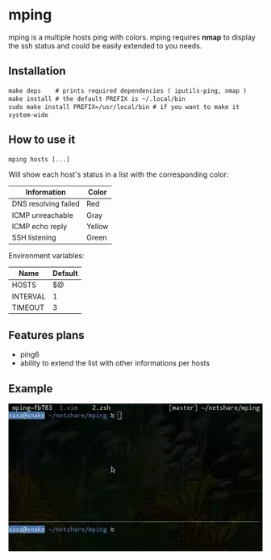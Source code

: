 # mping

mping is a multiple hosts ping with colors. mping requires **nmap** to display the ssh status and could be easily extended to you needs.

## Installation

```
make deps    # prints required dependencies ( iputils-ping, nmap )
make install # the default PREFIX is ~/.local/bin
sudo make install PREFIX=/usr/local/bin # if you want to make it system-wide
```

## How to use it

```
mping hosts [...]
```
Will show each host's status in a list with the corresponding color:

| Information                  | Color  |
|------------------------------|--------|
| DNS resolving failed         | Red    |
| ICMP unreachable             | Gray   |
| ICMP echo reply              | Yellow |
| SSH listening                | Green  |

Environment variables:

| Name     | Default |
|----------|---------|
|HOSTS     | $@      |
|INTERVAL  | 1       |
|TIMEOUT   | 3       |

## Features plans

- ping6
- ability to extend the list with other informations per hosts

## Example

![GIF showing an example usage of mping](mping-example.gif)
